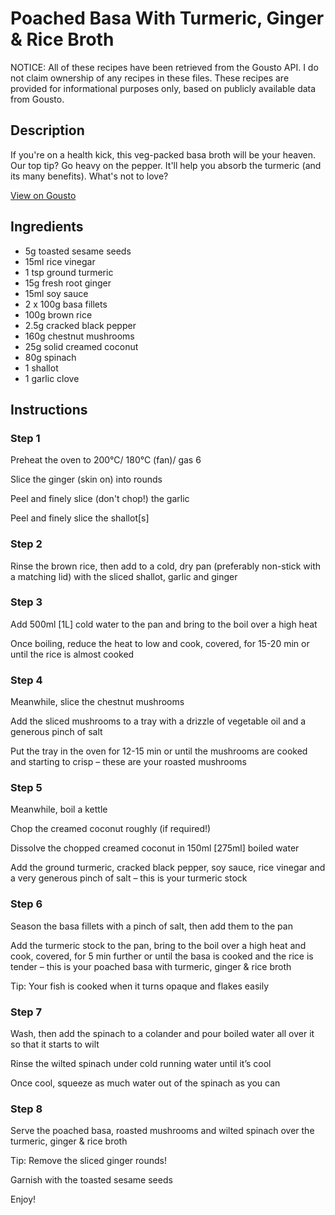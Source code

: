 # Poached Basa With Turmeric, Ginger & Rice Broth

NOTICE: All of these recipes have been retrieved from the Gousto API. I do not claim ownership of any recipes in these files. These recipes are provided for informational purposes only, based on publicly available data from Gousto.

## Description

If you're on a health kick, this veg-packed basa broth will be your heaven. Our top tip? Go heavy on the pepper. It'll help you absorb the turmeric (and its many benefits). What's not to love?

[View on Gousto](https://www.gousto.co.uk/recipes/cookbook/poached-basa-in-turmeric-ginger-broth)

## Ingredients

- 5g toasted sesame seeds
- 15ml rice vinegar
- 1 tsp ground turmeric
- 15g fresh root ginger
- 15ml soy sauce
- 2 x 100g basa fillets
- 100g brown rice
- 2.5g cracked black pepper
- 160g chestnut mushrooms
- 25g solid creamed coconut
- 80g spinach
- 1 shallot
- 1 garlic clove

## Instructions


### Step 1

Preheat the oven to 200°C/ 180°C (fan)/ gas 6

Slice the ginger (skin on) into rounds

Peel and finely slice (don't chop!) the garlic

Peel and finely slice the<span class="text-danger"> </span>shallot<span class="text-danger">[s]</span>


### Step 2

Rinse the brown rice, then add to a cold, dry pan (preferably non-stick with a matching lid) with the sliced shallot, garlic and ginger


### Step 3

Add 500ml<span class="text-danger"> [1L]</span> cold water to the pan and bring to the boil over a high heat

Once boiling, reduce the heat to low and cook, covered, for 15-20 min or until the rice is almost cooked


### Step 4

Meanwhile, slice the chestnut mushrooms

Add the sliced mushrooms to a tray with a drizzle of vegetable oil and a generous pinch of salt

Put the tray in the oven for 12-15 min or until the mushrooms are cooked and starting to crisp – these are your roasted mushrooms


### Step 5

Meanwhile, boil a kettle

Chop the creamed coconut roughly (if required!)

Dissolve the chopped creamed coconut in 150ml<span class="text-danger"> [275ml]</span> boiled water

Add the ground turmeric, cracked black pepper, soy sauce, rice vinegar and a very generous pinch of salt – this is your turmeric stock


### Step 6

Season the basa fillets with a pinch of salt, then add them to the pan

Add the turmeric stock to the pan, bring to the boil over a high heat and cook, covered, for 5 min further or until the basa is cooked and the rice is tender – this is your poached basa with turmeric, ginger & rice broth

Tip: Your fish is cooked when it turns opaque and flakes easily


### Step 7

Wash, then add the spinach to a colander and pour boiled water all over it so that it starts to wilt

Rinse the wilted spinach under cold running water until it’s cool

Once cool, squeeze as much water out of the spinach as you can

### Step 8

Serve the poached basa, roasted mushrooms and wilted spinach over the turmeric, ginger & rice broth

Tip: Remove the sliced ginger rounds!

Garnish with the toasted sesame seeds

Enjoy!

